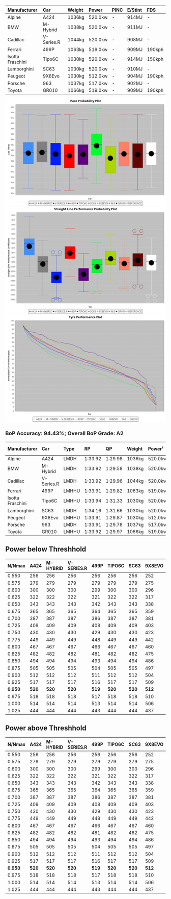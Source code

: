 | Manufacturer     | Car        | Weight | Power   | PINC    | E/Stint | FDS     |
|:-|:-|:-|:-|:-|:-|:-|
| Alpine           | A424       | 1036kg | 520.0kw |    -    | 914MJ   |    -    |
| BMW              | M-Hybrid   | 1038kg | 520.0kw |    -    | 911MJ   |    -    |
| Cadillac         | V-Series.R | 1044kg | 520.0kw |    -    | 908MJ   |    -    |
| Ferrari          | 499P       | 1063kg | 519.0kw |    -    | 909MJ   | 190kph  |
| Isotta Fraschini | Tipo6C     | 1030kg | 520.0kw |    -    | 914MJ   | 150kph  |
| Lamborghini      | SC63       | 1030kg | 520.0kw |    -    | 910MJ   |    -    |
| Peugeot          | 9X8Evo     | 1030kg | 512.0kw |    -    | 904MJ   | 190kph  |
| Porsche          | 963        | 1037kg | 517.0kw |    -    | 902MJ   |    -    |
| Toyota           | GR010      | 1066kg | 519.0kw |    -    | 909MJ   | 190kph  |

![PACECHART](./IMG/AUTO.png)
![STRAIGHTLINEPERFORMANCECHART](./IMG/AUTO_sp.png)
![TYREPERFORMANCECHART](./IMG/AUTO_tw.png)

### BoP Accuracy: 94.43%; Overall BoP Grade: A2
| Manufacturer     | Car        | Type  | RP      | QP      | Weight | Power¹  | Threshhold | PINC    | Power²   | E/Stint | AVG Vmax  | FDS     | RDLC | L/Stint | BOP-Grade | Model Accuracy | Model Points | Match%  | SimDiff |
|:-|:-|:-|:-|:-|:-|:-|:-|:-|:-|:-|:-|:-|:-|:-|:-|:-|:-|:-|:-|
| Alpine           | A424       | LMDH  | 1:33.92 | 1:29.98 | 1036kg | 520.0kw | 0.0kph     |    -    | 520.00kw |  914MJ  | 316.15kph |    -    | 1.02 | 36      | ~A1       | 86.43%         | 618          | 98.43%  | ±0.04s  |
| BMW              | M-Hybrid   | LMDH  | 1:33.92 | 1:29.58 | 1038kg | 520.0kw | 0.0kph     |    -    | 520.00kw |  911MJ  | 313.03kph |    -    | 1.02 | 37      | +A2       | 93.77%         | 1672         | 92.69%  | ±0.11s  |
| Cadillac         | V-Series.R | LMDH  | 1:33.92 | 1:29.96 | 1044kg | 520.0kw | 0.0kph     |    -    | 520.00kw |  908MJ  | 309.30kph |    -    | 1.02 | 37      | ~A1       | 83.12%         | 1921         | 100.00% | ±0.48s  |
| Ferrari          | 499P       | LMHHU | 1:33.91 | 1:29.82 | 1063kg | 519.0kw | 0.0kph     |    -    | 519.00kw |  909MJ  | 313.18kph | 190kph  | 1.02 | 37      | ~A1       | 69.49%         | 1950         | 100.00% | ±0.41s  |
| Isotta Fraschini | Tipo6C     | LMHHU | 1:33.94 | 1:31.33 | 1030kg | 520.0kw | 0.0kph     |    -    | 520.00kw |  914MJ  | 311.81kph | 150kph  | 1.08 | 37      | +C1       | 73.56%         | 64           | 75.41%  | ±0.30s  |
| Lamborghini      | SC63       | LMDH  | 1:34.16 | 1:31.66 | 1030kg | 520.0kw | 0.0kph     |    -    | 520.00kw |  910MJ  | 312.88kph |    -    | 1.05 | 36      | +B2       | 95.82%         | 459          | 83.37%  | ±0.08s  |
| Peugeot          | 9X8Evo     | LMHHU | 1:33.91 | 1:29.87 | 1030kg | 512.0kw | 0.0kph     |    -    | 512.00kw |  904MJ  | 313.53kph | 190kph  | 1.02 | 37      | ~A1       | 66.97%         | 221          | 100.00% | ±0.46s  |
| Porsche          | 963        | LMDH  | 1:33.91 | 1:29.78 | 1037kg | 517.0kw | 0.0kph     |    -    | 517.00kw |  902MJ  | 312.45kph |    -    | 1.02 | 37      | ~A1       | 81.02%         | 5243         | 100.00% | ±0.28s  |
| Toyota           | GR010      | LMHHU | 1:33.92 | 1:29.97 | 1066kg | 519.0kw | 0.0kph     |    -    | 519.00kw |  909MJ  | 311.57kph | 190kph  | 1.02 | 37      | ~A1       | 73.70%         | 2701         | 100.00% | ±0.24s  |

## Power below Threshhold
| N/Nmax    | A424    | M-HYBRID | V-SERIES.R | 499P    | TIPO6C  | SC63    | 9X8EVO  | 963     | GR010   |
|:-|:-|:-|:-|:-|:-|:-|:-|:-|:-|
|  0.550    |  256    |  256     |  256       |  256    |  256    |  256    |  252    |  255    |  256    |
|  0.575    |  279    |  279     |  279       |  279    |  279    |  279    |  275    |  278    |  279    |
|  0.600    |  300    |  300     |  300       |  299    |  300    |  300    |  296    |  298    |  299    |
|  0.625    |  322    |  322     |  322       |  321    |  322    |  322    |  317    |  320    |  321    |
|  0.650    |  343    |  343     |  343       |  342    |  343    |  343    |  338    |  341    |  342    |
|  0.675    |  365    |  365     |  365       |  364    |  365    |  365    |  359    |  363    |  364    |
|  0.700    |  387    |  387     |  387       |  386    |  387    |  387    |  381    |  385    |  386    |
|  0.725    |  409    |  409     |  409       |  408    |  409    |  409    |  403    |  407    |  408    |
|  0.750    |  430    |  430     |  430       |  429    |  430    |  430    |  423    |  427    |  429    |
|  0.775    |  449    |  449     |  449       |  448    |  449    |  449    |  442    |  446    |  448    |
|  0.800    |  467    |  467     |  467       |  466    |  467    |  467    |  460    |  464    |  466    |
|  0.825    |  482    |  482     |  482       |  481    |  482    |  482    |  475    |  479    |  481    |
|  0.850    |  494    |  494     |  494       |  493    |  494    |  494    |  486    |  491    |  493    |
|  0.875    |  505    |  505     |  505       |  504    |  505    |  505    |  497    |  502    |  504    |
|  0.900    |  512    |  512     |  512       |  511    |  512    |  512    |  504    |  509    |  511    |
|  0.925    |  517    |  517     |  517       |  516    |  517    |  517    |  509    |  514    |  516    |
| **0.950** | **520** | **520**  | **520**    | **519** | **520** | **520** | **512** | **517** | **519** |
|  0.975    |  518    |  518     |  518       |  517    |  518    |  518    |  510    |  515    |  517    |
|  1.000    |  514    |  514     |  514       |  513    |  514    |  514    |  506    |  511    |  513    |
|  1.025    |  444    |  444     |  444       |  443    |  444    |  444    |  437    |  441    |  443    |

## Power above Threshhold
| N/Nmax    | A424    | M-HYBRID | V-SERIES.R | 499P    | TIPO6C  | SC63    | 9X8EVO  | 963     | GR010   |
|:-|:-|:-|:-|:-|:-|:-|:-|:-|:-|
|  0.550    |  256    |  256     |  256       |  256    |  256    |  256    |  252    |  255    |  256    |
|  0.575    |  279    |  279     |  279       |  279    |  279    |  279    |  275    |  278    |  279    |
|  0.600    |  300    |  300     |  300       |  299    |  300    |  300    |  296    |  298    |  299    |
|  0.625    |  322    |  322     |  322       |  321    |  322    |  322    |  317    |  320    |  321    |
|  0.650    |  343    |  343     |  343       |  342    |  343    |  343    |  338    |  341    |  342    |
|  0.675    |  365    |  365     |  365       |  364    |  365    |  365    |  359    |  363    |  364    |
|  0.700    |  387    |  387     |  387       |  386    |  387    |  387    |  381    |  385    |  386    |
|  0.725    |  409    |  409     |  409       |  408    |  409    |  409    |  403    |  407    |  408    |
|  0.750    |  430    |  430     |  430       |  429    |  430    |  430    |  423    |  427    |  429    |
|  0.775    |  449    |  449     |  449       |  448    |  449    |  449    |  442    |  446    |  448    |
|  0.800    |  467    |  467     |  467       |  466    |  467    |  467    |  460    |  464    |  466    |
|  0.825    |  482    |  482     |  482       |  481    |  482    |  482    |  475    |  479    |  481    |
|  0.850    |  494    |  494     |  494       |  493    |  494    |  494    |  486    |  491    |  493    |
|  0.875    |  505    |  505     |  505       |  504    |  505    |  505    |  497    |  502    |  504    |
|  0.900    |  512    |  512     |  512       |  511    |  512    |  512    |  504    |  509    |  511    |
|  0.925    |  517    |  517     |  517       |  516    |  517    |  517    |  509    |  514    |  516    |
| **0.950** | **520** | **520**  | **520**    | **519** | **520** | **520** | **512** | **517** | **519** |
|  0.975    |  518    |  518     |  518       |  517    |  518    |  518    |  510    |  515    |  517    |
|  1.000    |  514    |  514     |  514       |  513    |  514    |  514    |  506    |  511    |  513    |
|  1.025    |  444    |  444     |  444       |  443    |  444    |  444    |  437    |  441    |  443    |
